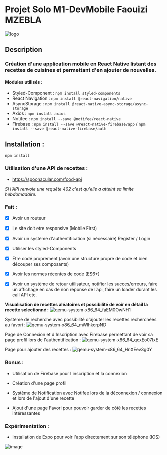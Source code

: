 # **Projet Solo M1-DevMobile Faouizi MZEBLA** 
![logo](https://user-images.githubusercontent.com/56970054/226587270-6a25990f-0b1f-4e14-844f-43739af20f02.png)

## Description
### Création d'une application mobile en React Native listant des recettes de cuisines et permettant d'en ajouter de nouvelles.

#### Modules utilisés :
- Styled-Component : `npm install styled-components`
- React Navigation : `npm install @react-navigation/native`
- AsyncStorage : `npm install @react-native-async-storage/async-storage`
- Axios : `npm install axios`
- Notifee : `npm install --save @notifee/react-native`
- Firebase : `npm install --save @react-native-firebase/app` / `npm install --save @react-native-firebase/auth`


## Installation : 
`npm install`

### Utilisation d'une API de recettes :

- https://spoonacular.com/food-api

_Si l'API renvoie une requête 402 c'est qu'elle a atteint sa limite hebdomadaire._

### Fait : 

- [x] Avoir un routeur
- [x] Le site doit etre responsive (Mobile First)
- [x] Avoir un système d'authentification (si nécessaire) Register / Login
- [x] Utiliser les styled-Components
- [x] Être codé proprement (avoir une structure propre de code et bien découper ses composants)
- [x] Avoir les normes récentes de code (ES6+)
- [x] Avoir un système de retour utilisateur, notifier les succes/erreurs, faire un affichage en cas de non reponse de l’api, faire un loader durant les call API etc.


**Visualisation de recettes aléatoires et possibilité de voir en détail la recette selectionné :**
![qemu-system-x86_64_faEM0OwNH1](https://user-images.githubusercontent.com/56970054/227199424-b91494d2-b571-4c05-8054-40e286c0b5a7.gif)


Système de recherche avec possibilité d'ajouter les recettes recherchées au favori :
![qemu-system-x86_64_mWlhkcrpND](https://user-images.githubusercontent.com/56970054/227198194-66088c20-addc-4a7d-825c-7489e845dd27.gif)

Page de Connexion et d'Inscription avec Firebase permettant de voir sa page profil lors de l'authentification :
![qemu-system-x86_64_qcxEo07IxE](https://user-images.githubusercontent.com/56970054/227199934-1373e3b9-f530-48ae-804d-b8a66fa8db8e.gif)

Page pour ajouter des recettes : 
![qemu-system-x86_64_HnXEev3g0Y](https://user-images.githubusercontent.com/56970054/227203605-3241440b-037b-4124-8a90-ecbac7c4e71f.gif)




### Bonus :

- Utilisation de Firebase pour l'inscription et la connexion

- Création d'une page profil

- Système de Notification avec Notifee lors de la déconnexion / connexion et lors de l'ajout d'une recette

- Ajout d'une page Favori pour pouvoir garder de côté les recettes intéressantes

### Expérimentation :

- Installation de Expo pour voir l'app directement sur son téléphone (IOS)

![image](https://user-images.githubusercontent.com/56970054/226435141-739c0d8c-fec1-4b79-aa3a-db24191e7a09.png)



